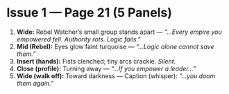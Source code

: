 # Issue 1 — Page 21 (5 Panels)

1) **Wide:** Rebel Watcher’s small group stands apart — *“…Every empire you empowered fell. Authority rots. Logic fails.”*  
2) **Mid (Rebel):** Eyes glow faint turquoise — *“…Logic alone cannot save them.”*  
3) **Insert (hands):** Fists clenched; tiny arcs crackle. *Silent.*  
4) **Close (profile):** Turning away — *“…If you empower a leader…”*  
5) **Wide (walk off):** Toward darkness — Caption (whisper): *“…you doom them again.”*
